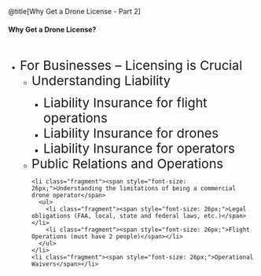 <div class="slide-bg-style-left"></div><div class="slide-bg-style-right"></div>

@title[Why Get a Drone License - Part 2]

#### <span class="orange">Why Get a Drone License?</span>
<br>                                                   
<ul>
  <li class="fragment"><span style="font-size: 26px;">For Businesses – Licensing is Crucial</span>
    <ul>
      <li class="fragment"><span style="font-size: 26px;">Understanding Liability</span></li>
        <ul>
          <li class="fragment"><span style="font-size: 26px;">Liability Insurance for flight operations</span></li>
          <li class="fragment"><span style="font-size: 26px;">Liability Insurance for drones</span></li>
          <li class="fragment"><span style="font-size: 26px;">Liability Insurance for operators</span></li>
        </ul>
      <li class="fragment"><span style="font-size: 26px;">Public Relations and Operations</span></li>
    </ul>
  </li>

  <ul>

    <li class="fragment"><span style="font-size: 26px;">Understanding the limitations of being a commercial drone operator</span>
      <ul>
        <li class="fragment"><span style="font-size: 26px;">Legal obligations (FAA, local, state and federal laws, etc.)</span></li>
        <li class="fragment"><span style="font-size: 26px;">Flight Operations (must have 2 people)</span></li>
      </ul>
    </li>
    <li class="fragment"><span style="font-size: 26px;">Operational Waivers</span></li>
  </ul>
  </li>
</ul>

